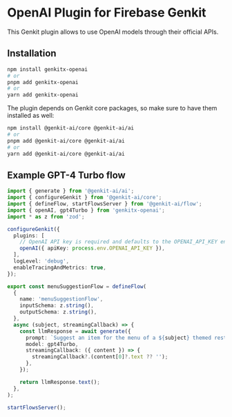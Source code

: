# OpenAI Plugin for Firebase Genkit

This Genkit plugin allows to use OpenAI models through their official APIs.

## Installation

```bash
npm install genkitx-openai
# or
pnpm add genkitx-openai
# or
yarn add genkitx-openai
```

The plugin depends on Genkit core packages, so make sure to have them installed as well:

```bash
npm install @genkit-ai/core @genkit-ai/ai
# or
pnpm add @genkit-ai/core @genkit-ai/ai
# or
yarn add @genkit-ai/core @genkit-ai/ai
```

## Example GPT-4 Turbo flow

```ts
import { generate } from '@genkit-ai/ai';
import { configureGenkit } from '@genkit-ai/core';
import { defineFlow, startFlowsServer } from '@genkit-ai/flow';
import { openAI, gpt4Turbo } from 'genkitx-openai';
import * as z from 'zod';

configureGenkit({
  plugins: [
    // OpenAI API key is required and defaults to the OPENAI_API_KEY environment variable
    openAI({ apiKey: process.env.OPENAI_API_KEY }),
  ],
  logLevel: 'debug',
  enableTracingAndMetrics: true,
});

export const menuSuggestionFlow = defineFlow(
  {
    name: 'menuSuggestionFlow',
    inputSchema: z.string(),
    outputSchema: z.string(),
  },
  async (subject, streamingCallback) => {
    const llmResponse = await generate({
      prompt: `Suggest an item for the menu of a ${subject} themed restaurant`,
      model: gpt4Turbo,
      streamingCallback: ({ content }) => {
        streamingCallback?.(content[0]?.text ?? '');
      },
    });

    return llmResponse.text();
  },
);

startFlowsServer();
```
